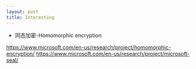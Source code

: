 ```yaml
---
layout: post
title: Interesting
---
```


* 同态加密-Homomorphic encryption

https://www.microsoft.com/en-us/research/project/homomorphic-encryption/
https://www.microsoft.com/en-us/research/project/microsoft-seal/
